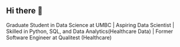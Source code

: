 ## Hi there 👋

Graduate Student in Data Science at UMBC | Aspiring Data Scientist | Skilled in Python, SQL, and Data Analytics(Healthcare Data) | Former Software Engineer at Qualitest (Healthcare)
<!--
**Vineethjutur/Vineethjutur** is a ✨ _special_ ✨ repository because its `README.md` (this file) appears on your GitHub profile.

Here are some ideas to get you started:

- Data Analysis & Reporting (SQL, Python)
- Data Visualization (Tableau, Excel)
- Healthcare Data Management (Oracle DB)
- Dashboards & Performance Metrics
- Collaboration with Cross-Functional Teams


